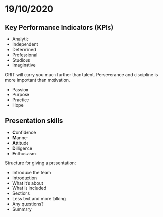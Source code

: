 # 19/10/2020


## Key Performance Indicators (KPIs)

- Analytic
- Independent
- Determined
- Professional
- Studious
- Imaginative

GRIT will carry you much further than talent. Perseverance and discipline is more important than motivation.
- Passion
- Purpose
- Practice
- Hope

## Presentation skills

- **C**onfidence
- **M**anner
- **A**ttitude
- **D**illigence
- **E**nthusiasm

Structure for giving a presentation:

- Introduce the team
- Introduction
- What it's about
- What is included
- Sections
- Less text and more talking
- Any questions?
- Summary



